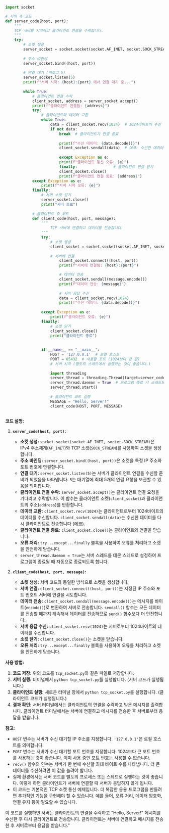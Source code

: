 ```python
import socket

# 서버 측 코드
def server_code(host, port):
    """
    TCP 서버를 시작하고 클라이언트 연결을 수락합니다.
    """
    try:
        # 소켓 생성
        server_socket = socket.socket(socket.AF_INET, socket.SOCK_STREAM)
        
        # 주소 바인딩
        server_socket.bind((host, port))
        
        # 연결 대기 (백로그 5)
        server_socket.listen(5)
        print(f"서버 시작: {host}:{port} 에서 연결 대기 중...")
        
        while True:
            # 클라이언트 연결 수락
            client_socket, address = server_socket.accept()
            print(f"클라이언트 연결됨: {address}")
            try:
                # 클라이언트와 데이터 교환                  
                while True:
                    data = client_socket.recv(1024)  # 1024바이트씩 수신
                    if not data:
                        break  # 클라이언트가 연결 종료
                        
                        print(f"수신 데이터: {data.decode()}")
                        client_socket.sendall(data)  # 에코: 수신한 데이터를 다시 보냄
                        
                        except Exception as e:
                        print(f"클라이언트 통신 오류: {e}")
                        finally:                # 클라이언트 연결 닫기
                        client_socket.close()
                        print(f"클라이언트 연결 종료: {address}")
            except Exception as e:
                print(f"서버 시작 오류: {e}")
            finally:
                # 서버 소켓 닫기
                server_socket.close()
                print("서버 종료")
                
            # 클라이언트 측 코드
            def client_code(host, port, message):
                """
                    TCP 서버에 연결하고 데이터를 전송합니다.
                """
                try:        
                    # 소켓 생성
                    client_socket = socket.socket(socket.AF_INET, socket.SOCK_STREAM)
                    
                    # 서버에 연결
                        client_socket.connect((host, port))
                        print(f"서버에 연결됨: {host}:{port}")

                        # 데이터 전송
                        client_socket.sendall(message.encode())
                        print(f"데이터 전송: {message}")
                            
                        # 서버 응답 수신
                        data = client_socket.recv(1024)
                        print(f"수신 데이터: {data.decode()}")
                        
                except Exception as e:
                    print(f"클라이언트 오류: {e}")
                finally:
                    # 소켓 닫기
                    client_socket.close()
                    print("클라이언트 종료")
                
                
                if __name__ == "__main__":
                    HOST = '127.0.0.1'  # 로컬 호스트
                    PORT = 65432  # 사용할 포트 (1024보다 큰 값)
                    # 서버 시작 (별도의 스레드에서 실행하는 것이 좋습니다.)
                    
                    import threading
                    server_thread = threading.Thread(target=server_code, args=(HOST, PORT))
                    server_thread.daemon = True  # 프로그램 종료 시 스레드도 종료
                    server_thread.start()
                    
                    # 클라이언트 코드 실행
                    MESSAGE = "Hello, Server!"
                    client_code(HOST, PORT, MESSAGE)
                    
```
                    
**코드 설명:**

1.  **`server_code(host, port)`:**
    *   **소켓 생성:** `socket.socket(socket.AF_INET, socket.SOCK_STREAM)`은 IPv4 주소체계(`AF_INET`)와 TCP 소켓(`SOCK_STREAM`)를 사용하여 소켓을 생성합니다.
    *   **주소 바인딩:** `server_socket.bind((host, port))`은 소켓을 특정 IP 주소와 포트 번호에 연결합니다.
    *   **연결 대기:** `server_socket.listen(5)`는 서버가 클라이언트 연결을 수신할 준비가 되었음을 나타냅니다.  `5`는 대기열에 최대 5개의 연결 요청을 보관할 수 있음을 의미합니다.
    *   **클라이언트 연결 수락:** `server_socket.accept()`는 클라이언트 연결 요청을 기다리고 수락합니다.  이 함수는 클라이언트 소켓(`client_socket`)과 클라이언트의 주소(`address`)를 반환합니다.
    *   **데이터 교환:** `client_socket.recv(1024)`는 클라이언트로부터 1024바이트의 데이터를 수신합니다. `client_socket.sendall(data)`는 수신한 데이터를 다시 클라이언트로 전송합니다 (에코).
    *   **클라이언트 연결 종료:** `client_socket.close()`는 클라이언트와 연결을 닫습니다.
    *   **오류 처리:** `try...except...finally` 블록을 사용하여 오류를 처리하고 소켓을 안전하게 닫습니다.
    *   `server_thread.daemon = True`는 서버 스레드를 데몬 스레드로 설정하여 프로그램이 종료될 때 자동으로 종료되도록 합니다.

2.  **`client_code(host, port, message)`:**
    *   **소켓 생성:**  서버 코드와 동일한 방식으로 소켓을 생성합니다.
    *   **서버 연결:** `client_socket.connect((host, port))`는 지정된 IP 주소와 포트 번호의 서버에 연결을 시도합니다.
    *   **데이터 전송:** `client_socket.sendall(message.encode())`는 메시지를 바이트(`encode()`)로 변환하여 서버로 전송합니다. `sendall()` 함수는 모든 데이터를 전송할 때까지 계속해서 데이터를 전송하므로 `send()` 함수보다 더 안전합니다.
    *   **서버 응답 수신:** `client_socket.recv(1024)`는 서버로부터 1024바이트의 데이터를 수신합니다.
    *   **소켓 닫기:** `client_socket.close()`는 소켓을 닫습니다.
    *   **오류 처리:** `try...except...finally` 블록을 사용하여 오류를 처리하고 소켓을 안전하게 닫습니다.
    
**사용 방법:**

1.  **코드 저장:** 위의 코드를 `tcp_socket.py`와 같은 파일로 저장합니다.
2.  **서버 실행:** 터미널에서 `python tcp_socket.py`를 실행합니다.  (서버 코드가 실행됩니다.)
3.  **클라이언트 실행:**  새로운 터미널 창에서 `python tcp_socket.py`를 실행합니다. (클라이언트 코드가 실행됩니다.)
4.  **결과 확인:** 서버 터미널에서는 클라이언트의 연결을 수락하고 받은 메시지를 출력합니다. 클라이언트 터미널에서는 서버에 연결하고 메시지를 전송한 후 서버로부터 응답을 받습니다.

**참고:**

*   `HOST` 변수는 서버가 수신 대기할 IP 주소를 지정합니다.  `'127.0.0.1'`은 로컬 호스트를 의미합니다.
*   `PORT` 변수는 서버가 수신 대기할 포트 번호를 지정합니다.  1024보다 큰 포트 번호를 사용하는 것이 좋습니다.  이미 사용 중인 포트 번호는 사용할 수 없습니다.
*   `recv()` 함수의 인수는 서버가 한 번에 수신할 최대 바이트 수를 나타냅니다.  더 큰 데이터를 수신하려면 이 값을 늘려야 합니다.
*   실제 환경에서는 서버 코드를 별도의 프로세스 또는 스레드로 실행하는 것이 좋습니다.  이렇게 하면 클라이언트가 서버에 연결할 때 서버가 응답하지 않게 됩니다.
*   이 코드는 기본적인 TCP 소켓 통신 예제입니다.  더 복잡한 응용 프로그램을 만들려면 추가적인 기능을 구현해야 할 수 있습니다.  예를 들어, 오류 처리, 데이터 암호화, 연결 유지 등이 필요할 수 있습니다.

이 코드를 실행하면 서버는 클라이언트의 연결을 수락하고 "Hello, Server!" 메시지를 수신한 후 다시 클라이언트로 전송합니다. 클라이언트는 서버에 연결하고 메시지를 전송한 후 서버로부터 응답을 받습니다."